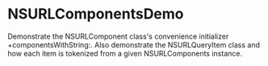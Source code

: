 # NSURLComponentsDemo

Demonstrate the NSURLComponent class's convenience initializer +componentsWithString:.
Also demonstrate the NSURLQueryItem class and how each item is tokenized from a given
NSURLComponents instance.
